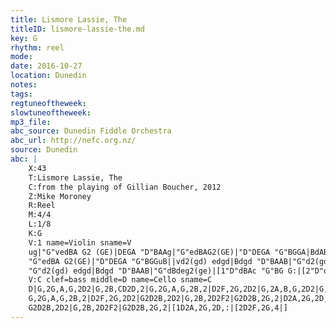 ```yaml
---
title: Lismore Lassie, The
titleID: lismore-lassie-the.md
key: G
rhythm: reel
mode:
date: 2016-10-27
location: Dunedin
notes:
tags:
regtuneoftheweek:
slowtuneoftheweek:
mp3_file:
abc_source: Dunedin Fiddle Orchestra
abc_url: http://nefc.org.nz/
source: Dunedin
abc: |
    X:43
    T:Lismore Lassie, The
    C:from the playing of Gillian Boucher, 2012
    Z:Mike Moroney
    R:Reel
    M:4/4
    L:1/8
    K:G
    V:1 name=Violin sname=V
    ug|"G"vedBA G2 (GE)|DEGA "D"BAAg|"G"edBAG2(GE)|"D"DEGA "G"BGGA|BdAB G2(GE)|DEGA "D"BAAg|
    "G"edBA G2(GE)|"D"DEGA "G"BGGuB||vd2(gd) edgd|Bdgd "D"BAAB|"G"d2(gd) edge|"D"dBAc "G"BGGB|
    "G"d2(gd) edgd|Bdgd "D"BAAB|"G"dBdeg2(ge)|[1"D"dBAc "G"BG G:|[2"D"dBAc "G"BG G2|]
    V:C clef=bass middle=D name=Cello sname=C
    D|G,2G,A,G,2D2|G,2B,CD2D,2|G,2G,A,G,2B,2|D2F,2G,2D2|G,2A,B,G,2D2|G,2B,CD2D,2|
    G,2G,A,G,2B,2|D2F,2G,2D2|G2D2B,2D2|G,2B,2D2F2|G2D2B,2G,2|D2A,2G,2D,2|
    G2D2B,2D2|G,2B,2D2F2|G2D2B,2G,2|[1D2A,2G,2D,:|[2D2F,2G,4|]
---
```

